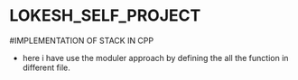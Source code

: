 # LOKESH_SELF_PROJECT

#IMPLEMENTATION OF STACK IN CPP

- here i have use the moduler approach by defining the all the function in different file.
